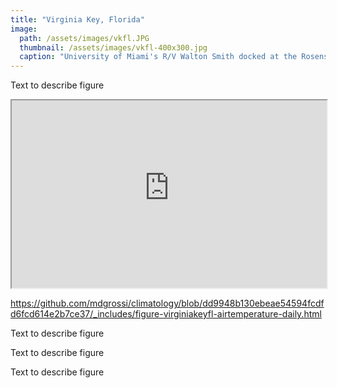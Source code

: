 ```yaml
---
title: "Virginia Key, Florida"
image:
  path: /assets/images/vkfl.JPG
  thumbnail: /assets/images/vkfl-400x300.jpg
  caption: "University of Miami's R/V Walton Smith docked at the Rosenstiel School of Marine, Atmospheric, and Earth Science on Virginia Key"
---
```


Text to describe figure

<iframe src="https://raw.githubusercontent.com/mdgrossi/mdgrossi.github.io/main/_includes/figure-virginiakeyfl-airtemperature-daily.html" 
        width="100%" 
        height="300px"></iframe>

https://github.com/mdgrossi/climatology/blob/dd9948b130ebeae54594fcdfd6fcd614e2b7ce37/_includes/figure-virginiakeyfl-airtemperature-daily.html

Text to describe figure

Text to describe figure

Text to describe figure
